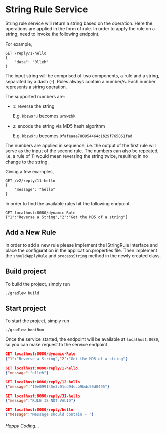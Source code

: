 # String Rule Service
String rule service will return a string  based on the operation. Here the operations are applied in the form of rule.
In order to apply the rule on a string, need to invoke the following endpoint.

For example,

```
GET /reply/1-hello
{
    "data": "0lleh"
}
```

The input string will be comprised of two components, a rule and a string, separated by a dash (-).
Rules always contain a number/s. Each number represents a string operation.

The supported numbers are:

- `1`: reverse the string

   E.g. `kbzw9ru` becomes `ur9wzbk`

- `2`: encode the string via MD5 hash algorithm

   E.g. `kbzw9ru` becomes `0fafeaae780954464c1b29f765861fad`

The numbers are applied in sequence, i.e. the output of the first rule will
serve as the input of the second rule. The numbers can also be repeated,
i.e. a rule of 11 would mean reversing the string twice, resulting in no change to the string.

Giving a few examples,

```
GET /v2/reply/11-hello
{
    "message": "hello"
}
```

In order to find the available rules hit the following endpoint.
```
GET localhost:8080/dynamic-Rule
{"1":"Reverse a String","2":"Get the MD5 of a string"}
```
## Add a New Rule

In order to add a new rule please implement the IStringRule interface and place the configuration
in the application.properties file. Then implement the `shouldApplyRule` and `processString`
method in the newly created class.

## Build project

To build the project, simply run
```
./gradlew build
```

## Start project

To start the project, simply run
```
./gradlew bootRun
```

Once the service started, the endpoint will be available at `localhost:8080`, so you can make request to the service endpoint

```json
GET localhost:8080/dynamic-Rule
{"1":"Reverse a String","2":"Get the MD5 of a string"}
        
GET localhost:8080/reply/1-hello
{"message":"olleh"}

GET localhost:8080/reply/12-hello
{"message":"10e099145e3c91cd94ccb9bdc50d0495"}

GET localhost:8080/reply/31-hello
{"message":"RULE IS NOT VALID"}

GET localhost:8080/reply/hello
{"message":"Message should contain - "}
```

###### Happy Coding...
